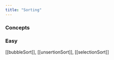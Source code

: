 ```yaml
---
title: "Sorting"
---
```



### Concepts


### Easy
[[bubbleSort]], [[unsertionSort]], [[selectionSort]]

<script defer src="https://cdn.commento.io/js/commento.js"></script>
<div id="commento"></div>